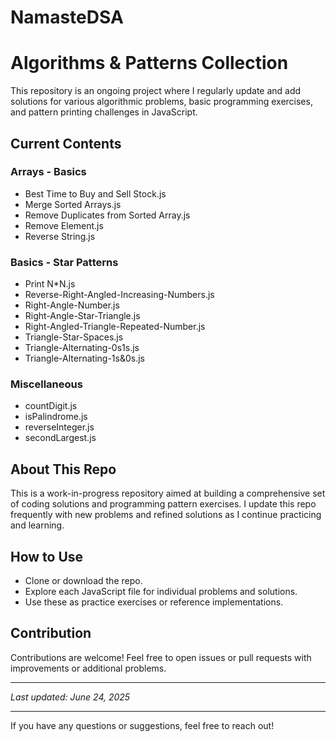 # NamasteDSA

# Algorithms & Patterns Collection

This repository is an ongoing project where I regularly update and add solutions for various algorithmic problems, basic programming exercises, and pattern printing challenges in JavaScript.

## Current Contents

### Arrays - Basics
- Best Time to Buy and Sell Stock.js
- Merge Sorted Arrays.js
- Remove Duplicates from Sorted Array.js
- Remove Element.js
- Reverse String.js

### Basics - Star Patterns
- Print N*N.js
- Reverse-Right-Angled-Increasing-Numbers.js
- Right-Angle-Number.js
- Right-Angle-Star-Triangle.js
- Right-Angled-Triangle-Repeated-Number.js
- Triangle-Star-Spaces.js
- Triangle-Alternating-0s1s.js
- Triangle-Alternating-1s&0s.js

### Miscellaneous
- countDigit.js
- isPalindrome.js
- reverseInteger.js
- secondLargest.js

## About This Repo

This is a work-in-progress repository aimed at building a comprehensive set of coding solutions and programming pattern exercises. I update this repo frequently with new problems and refined solutions as I continue practicing and learning.

## How to Use

- Clone or download the repo.
- Explore each JavaScript file for individual problems and solutions.
- Use these as practice exercises or reference implementations.

## Contribution

Contributions are welcome! Feel free to open issues or pull requests with improvements or additional problems.

---

_Last updated: June 24, 2025_

---

If you have any questions or suggestions, feel free to reach out!

